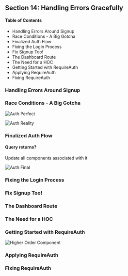 ## Section 14: Handling Errors Gracefully

#### Table of Contents
- Handling Errors Around Signup
- Race Conditions - A Big Gotcha
- Finalized Auth Flow
- Fixing the Login Process
- Fix Signup Too!
- The Dashboard Route
- The Need for a HOC
- Getting Started with RequireAuth
- Applying RequireAuth
- Fixing RequireAuth



### Handling Errors Around Signup



### Race Conditions - A Big Gotcha

![Auth Perfect](https://github.com/lcycstudio/nodejs/blob/master/GraphQL_with_React_The_Complete_Developers_Guide/14_handling_errors_gracefully/auth_perfect.png)



![Auth Reality](https://github.com/lcycstudio/nodejs/blob/master/GraphQL_with_React_The_Complete_Developers_Guide/14_handling_errors_gracefully/auth_reality.png)


### Finalized Auth Flow

#### Query returns? 
Update all components associated with it


![Auth Final](https://github.com/lcycstudio/nodejs/blob/master/GraphQL_with_React_The_Complete_Developers_Guide/14_handling_errors_gracefully/auth_final.png)


### Fixing the Login Process



### Fix Signup Too!



### The Dashboard Route



### The Need for a HOC



### Getting Started with RequireAuth



![Higher Order Component](https://github.com/lcycstudio/nodejs/blob/master/GraphQL_with_React_The_Complete_Developers_Guide/14_handling_errors_gracefully/hoc.png)


### Applying RequireAuth



### Fixing RequireAuth


